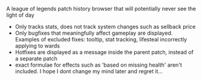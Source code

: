 A league of legends patch history browser that will potentially never see the light of day

- Only tracks stats, does not track system changes such as sellback price
- Only bugfixes that meaningfully affect gameplay are displayed. Examples of excluded fixes: tooltip, stat tracking, lifesteal incorrectly applying to wards
- Hotfixes are displayed as a message inside the parent patch, instead of a separate patch
- exact formulae for effects such as 'based on missing health' aren't included. I hope I dont change my mind later and regret it...
